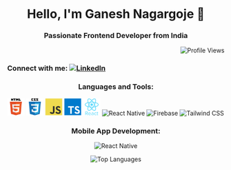 
<h1 align="center">Hello, I'm Ganesh Nagargoje 👋</h1>
<h3 align="center">Passionate Frontend Developer from India</h3>

<p align="right"> 
  <img src="https://komarev.com/ghpvc/?username=ganesh-16n&label=Profile%20views&color=0e75b6&style=flat" alt="Profile Views" />
</p>


<h3 align="left">Connect with me:  <a href="https://linkedin.com/in/ganesh-nagargoje" target="blank">
    <img src="https://raw.githubusercontent.com/rahuldkjain/github-profile-readme-generator/master/src/images/icons/Social/linked-in-alt.svg" alt="LinkedIn" height="30"      width="150" />
  </a> </h3>


<h3 align="center">Languages and Tools:</h3>
  <img src="https://raw.githubusercontent.com/devicons/devicon/master/icons/html5/html5-original-wordmark.svg" alt="HTML5" width="40" height="40"/>
  <img src="https://raw.githubusercontent.com/devicons/devicon/master/icons/css3/css3-original-wordmark.svg" alt="CSS3" width="40" height="40"/>
  <img src="https://raw.githubusercontent.com/devicons/devicon/master/icons/javascript/javascript-original.svg" alt="JavaScript" width="40" height="40"/>
  <img src="https://raw.githubusercontent.com/devicons/devicon/master/icons/typescript/typescript-original.svg" alt="TypeScript" width="40" height="40"/>
  <img src="https://raw.githubusercontent.com/devicons/devicon/master/icons/react/react-original-wordmark.svg" alt="React" width="40" height="40"/>
  <img src="https://reactnative.dev/img/header_logo.svg" alt="React Native" width="40" height="40"/>
  <img src="https://www.vectorlogo.zone/logos/firebase/firebase-icon.svg" alt="Firebase" width="40" height="40"/>
  <img src="https://www.vectorlogo.zone/logos/tailwindcss/tailwindcss-icon.svg" alt="Tailwind CSS" width="40" height="40"/>

<h3 align="center">Mobile App Development:</h3>
<p align="center">
  <img src="https://reactnative.dev/img/header_logo.svg" alt="React Native" width="40" height="40"/>
</p>

<p align="center">
  <img src="https://github-readme-stats.vercel.app/api/top-langs?username=ganesh-16n&show_icons=true&locale=en&layout=compact" alt="Top Languages" />
</p>
